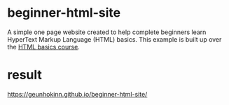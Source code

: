 # beginner-html-site
A simple one page website created to help complete beginners learn HyperText Markup Language (HTML) basics. This example is built up over the [HTML basics course](https://developer.mozilla.org/en-US/Learn/Getting_started_with_the_web/HTML_basics).

# result
https://geunhokinn.github.io/beginner-html-site/
